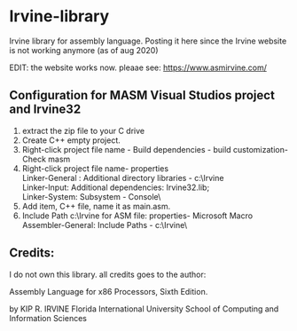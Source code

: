 # Irvine-library
Irvine library for assembly language. Posting it here since the Irvine website is not working anymore (as of aug 2020)

EDIT: the website works now. pleaae see: https://www.asmirvine.com/

Configuration for MASM Visual Studios project and Irvine32
-------------------------------------------------------------
1.  extract the zip file to your C drive
2.  Create C++ empty project.
3.  Right-click project file name - Build dependencies - build customization- Check masm
4.  Right-click project file name- properties\
    Linker-General : Additional directory libraries - c:\Irvine\
    Linker-Input: Additional dependencies: Irvine32.lib;\
    Linker-System: Subsystem - Console\
5.  Add item, C++ file, name it as main.asm.	
6.  Include Path c:\Irvine for ASM file:   properties- Microsoft Macro Assembler-General: Include Paths - c:\Irvine\




Credits:
--------

I do not own this library. all credits goes to the author:

Assembly Language for x86 Processors, Sixth Edition.

by  KIP R. IRVINE Florida International University School of Computing and Information Sciences
